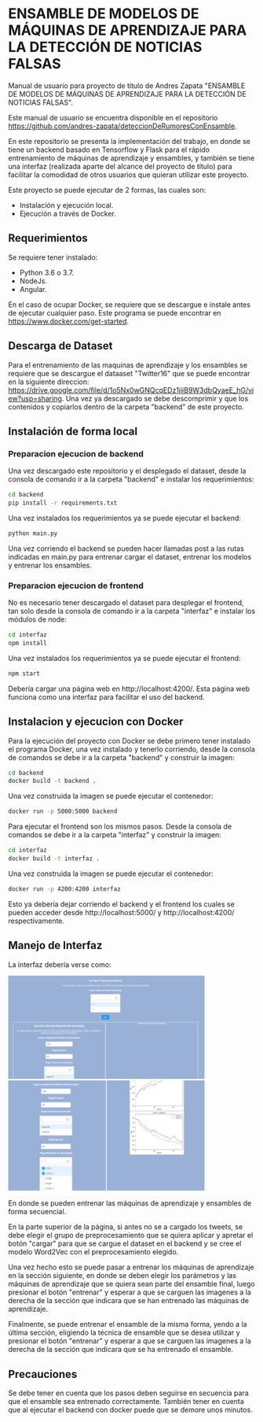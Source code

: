 # ENSAMBLE DE MODELOS DE MÁQUINAS DE APRENDIZAJE PARA LA DETECCIÓN DE NOTICIAS FALSAS

Manual de usuario para proyecto de título de Andres Zapata "ENSAMBLE DE MODELOS DE MÁQUINAS DE APRENDIZAJE PARA LA DETECCIÓN DE NOTICIAS FALSAS".

Este manual de usuario se encuentra disponible en el repositorio https://github.com/andres-zapata/deteccionDeRumoresConEnsamble.

En este repositorio se presenta la implementación del trabajo, en donde se tiene un backend basado en Tensorflow y Flask para el rápido entrenamiento de máquinas de aprendizaje y ensambles, y también se tiene una interfaz (realizada aparte del alcance del proyecto de título) para facilitar la comodidad de otros usuarios que quieran utilizar este proyecto.

Este proyecto se puede ejecutar de 2 formas, las cuales son:
- Instalación y ejecución local.
- Ejecución a través de Docker.

## Requerimientos
Se requiere tener instalado:
- Python 3.6 o 3.7.
- NodeJs.
- Angular.

En el caso de ocupar Docker, se requiere que se descargue e instale antes de ejecutar cualquier paso. Este programa se puede encontrar en https://www.docker.com/get-started.

## Descarga de Dataset

Para el entrenamiento de las maquinas de aprendizaje y los ensambles se requiere que se descargue el dataaset "Twitter16" que se puede encontrar en la siguiente direccion: https://drive.google.com/file/d/1o5Nx0wGNQcqEDz1jiiB9W3dbQyaeE_hG/view?usp=sharing. Una vez ya descargado se debe descomprimir y que los contenidos y copiarlos dentro de la carpeta "backend" de este proyecto.
## Instalación de forma local

### Preparacion ejecucion de backend
Una vez descargado este repositorio y el desplegado el dataset, desde la consola de comando ir a la carpeta "backend" e instalar los requerimientos:
```bash
cd backend
pip install -r requirements.txt
```

Una vez instalados los requerimientos ya se puede ejecutar el backend:
```bash
python main.py
```
Una vez corriendo el backend se pueden hacer llamadas post a las rutas indicadas en main.py para entrenar cargar el dataset, entrenar los modelos y entrenar los ensambles.

### Preparacion ejecucion de frontend
No es necesario tener descargado el dataset para desplegar el frontend, tan solo desde la consola de comando ir a la carpeta "interfaz" e instalar los módulos de node:
```bash
cd interfaz
npm install
```
Una vez instalados los requerimientos ya se puede ejecutar el frontend:
```bash
npm start
```

Debería cargar una página web en http://localhost:4200/. Esta página web funciona como una interfaz para facilitar el uso del backend.


## Instalacion y ejecucion con Docker

Para la ejecución del proyecto con Docker se debe primero tener instalado el programa Docker, una vez instalado y tenerlo corriendo, desde la consola de comandos se debe ir a la carpeta "backend" y construir la imagen:
```bash
cd backend
docker build -t backend .
```
Una vez construida la imagen se puede ejecutar el contenedor:
```bash
docker run -p 5000:5000 backend
```

Para ejecutar el frontend son los mismos pasos. Desde la consola de comandos se debe ir a la carpeta "interfaz" y construir la imagen:
```bash
cd interfaz
docker build -t interfaz .
```
Una vez construida la imagen se puede ejecutar el contenedor:
```bash
docker run -p 4200:4200 interfaz
```
Esto ya debería dejar corriendo el backend y el frontend los cuales se pueden acceder desde http://localhost:5000/ y http://localhost:4200/ respectivamente.

## Manejo de Interfaz

La interfaz debería verse como:

<img src='imgs/imagen1.png' width="400px"/>
<img src='imgs/imagen2.png' width="400px"/>

En donde se pueden entrenar las máquinas de aprendizaje y ensambles de forma secuencial.

En la parte superior de la página, si antes no se a cargado los tweets, se debe elegir el grupo de preprocesamiento que se quiera aplicar y apretar el botón "cargar" para que se cargue el dataset en el backend y se cree el modelo Word2Vec con el preprocesamiento elegido.

Una vez hecho esto se puede pasar a entrenar los máquinas de aprendizaje en la sección siguiente, en donde se deben elegir los parámetros y las máquinas de aprendizaje que se quiera sean parte del ensamble final, luego presionar el botón "entrenar" y esperar a que se carguen las imagenes a la derecha de la sección que indicara que se han entrenado las máquinas de aprendizaje.

Finalmente, se puede entrenar el ensamble de la misma forma, yendo a la última sección, eligiendo la técnica de ensamble que se desea utilizar y presionar el botón "entrenar" y esperar a que se carguen las imagenes a la derecha de la sección que indicara que se ha entrenado el ensamble.

## Precauciones

Se debe tener en cuenta que los pasos deben seguirse en secuencia para que el ensamble sea entrenado correctamente. También tener en cuenta que al ejecutar el backend con docker puede que se demore unos minutos.
